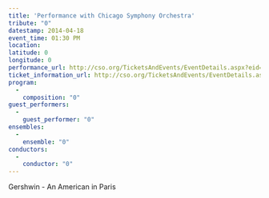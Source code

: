 ```yaml
---
title: 'Performance with Chicago Symphony Orchestra'
tribute: "0"
datestamp: 2014-04-18
event_time: 01:30 PM
location: 
latitude: 0
longitude: 0
performance_url: http://cso.org/TicketsAndEvents/EventDetails.aspx?eid=5657
ticket_information_url: http://cso.org/TicketsAndEvents/EventDetails.aspx?eid=5657
program: 
  -
    composition: "0"
guest_performers: 
  -
    guest_performer: "0"
ensembles: 
  -
    ensemble: "0"
conductors: 
  -
    conductor: "0"
---
```

Gershwin - An American in Paris